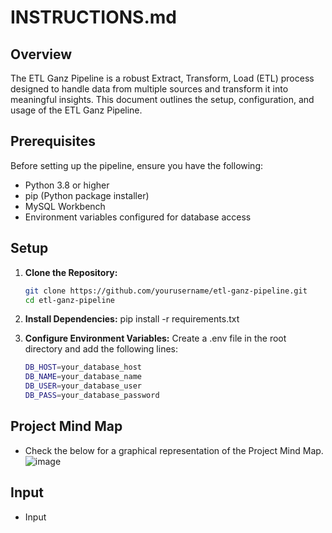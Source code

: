 # INSTRUCTIONS.md

## Overview

The ETL Ganz Pipeline is a robust Extract, Transform, Load (ETL) process designed to handle data from multiple sources and transform it into meaningful insights. This document outlines the setup, configuration, and usage of the ETL Ganz Pipeline.

## Prerequisites

Before setting up the pipeline, ensure you have the following:
- Python 3.8 or higher
- pip (Python package installer)
- MySQL Workbench
- Environment variables configured for database access

## Setup

1. **Clone the Repository:**
   ```sh
   git clone https://github.com/yourusername/etl-ganz-pipeline.git
   cd etl-ganz-pipeline

2. **Install Dependencies:**
pip install -r requirements.txt

3. **Configure Environment Variables:** Create a .env file in the root directory and add the following lines:
   ```sh
   DB_HOST=your_database_host
   DB_NAME=your_database_name
   DB_USER=your_database_user
   DB_PASS=your_database_password

## Project Mind Map
- Check the below for a graphical representation of the Project Mind Map.
![image](https://github.com/user-attachments/assets/1fc3f4fc-4f6d-47cc-a894-d5ff5b098003)

## Input
- Input




